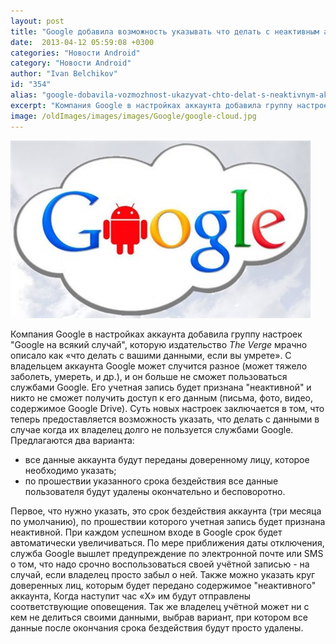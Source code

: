 ```yaml
---
layout: post
title: "Google добавила возможность указывать что делать с неактивным аккаунтом"
date:  2013-04-12 05:59:08 +0300
categories: "Новости Android"
category: "Новости Android"
author: "Ivan Belchikov"
id: "354"
alias: "google-dobavila-vozmozhnost-ukazyvat-chto-delat-s-neaktivnym-akkauntom"
excerpt: "Компания Google в настройках аккаунта добавила группу настроек Google на всякий случай, которую издательство <em>The Verge</em> мрачно описало как «что делать с вашими данными, если вы умрете»."
image: /oldImages/images/images/Google/google-cloud.jpg
---
```

<img src="/oldImages/images/images/Google/google-cloud.jpg" alt="Аккаунт Google в облаке">

Компания Google в настройках аккаунта добавила группу настроек "Google на всякий случай", которую издательство <em>The Verge</em> мрачно описало как «что делать с вашими данными, если вы умрете».
С владельцем аккаунта Google может случится разное (может тяжело заболеть, умереть, и др.), и он больше не сможет пользоваться службами Google. Его учетная запись будет признана "неактивной" и никто не сможет получить доступ к его данным (письма, фото, видео, содержимое Google Drive). Суть новых настроек заключается в том, что теперь предоставляется возможность указать, что делать с данными в случае когда их владелец долго не пользуется службами Google. Предлагаются два варианта:

<ul>
<li>все данные аккаунта будут переданы доверенному лицу, которое необходимо указать;</li>
<li>по прошествии указанного срока бездействия все данные пользователя будут удалены окончательно и бесповоротно.</li>
</ul>
<a name="habracut"></a>
Первое, что нужно указать, это срок бездействия аккаунта (три месяца по умолчанию), по прошествии которого учетная запись будет признана неактивной. При каждом успешном входе в Google срок будет автоматически увеличиваться.
По мере приближения даты отключения, служба Google вышлет предупреждение по электронной почте или SMS о том, что надо срочно воспользоваться своей учётной записью - на случай, если владелец просто забыл о ней. Также можно указать круг доверенных лиц, которым будет передано содержимое "неактивного" аккаунта, Когда наступит час «X» им будут отправлены соответствующие оповещения.
Так же владелец учётной может ни с кем не делиться своими данными, выбрав вариант, при котором все данные после окончания срока бездействия будут просто удалены.

 
